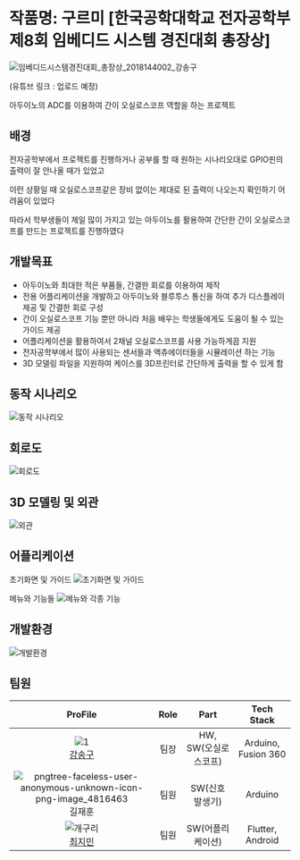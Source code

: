 # 작품명: 구르미 [한국공학대학교 전자공학부 제8회 임베디드 시스템 경진대회 총장상]

![임베디드시스템경진대회_총장상_2018144002_강송구](https://github.com/user-attachments/assets/c9fd4840-eac5-4be0-a3a6-3b2b8f8d4d2e)

(유튜브 링크 : 업로드 예정)

아두이노의 ADC를 이용하여 간이 오실로스코프 역할을 하는 프로젝트

## 배경

전자공학부에서 프로젝트를 진행하거나 공부를 할 때 원하는 시나리오대로 GPIO핀의 출력이 잘 안나올 때가 있었고

이런 상황일 때 오실로스코프같은 장비 없이는 제대로 된 출력이 나오는지 확인하기 어려움이 있었다

따라서 학부생들이 제일 많이 가지고 있는 아두이노를 활용하여 간단한 간이 오실로스코프를 만드는 프로젝트를 진행하였다

## 개발목표

- 아두이노와 최대한 적은 부품들, 간결한 회로를 이용하여 제작
- 전용 어플리케이션을 개발하고 아두이노와 블루투스 통신을 하여 추가 디스플레이 제공 및 간결한 회로 구성
- 간이 오실로스코프 기능 뿐만 아니라 처음 배우는 학생들에게도 도움이 될 수 있는 가이드 제공
- 어플리케이션을 활용하여서 2채널 오실로스코프를 사용 가능하게끔 지원
- 전자공학부에서 많이 사용되는 센서들과 액츄에이터들을 시뮬레이션 하는 기능
- 3D 모델링 파일을 지원하여 케이스를 3D프린터로 간단하게 출력을 할 수 있게 함

## 동작 시나리오

![동작 시나리오](https://github.com/user-attachments/assets/4ef5ec5d-ea19-44e0-ac86-1f3d078a5670)

## 회로도

![회로도](https://github.com/user-attachments/assets/e3161e7a-6b06-47f7-8b46-e6b3034274f5)

## 3D 모델링 및 외관

![외관](https://github.com/user-attachments/assets/ed3357a7-eeb5-4285-b4ab-0710317535df)

## 어플리케이션
초기화면 및 가이드
![초기화면 및 가이드](https://github.com/user-attachments/assets/7efca86f-b82a-40bd-9cc6-c9a69779c1b0)

메뉴와 기능들
![메뉴와 각종 기능](https://github.com/user-attachments/assets/15d83998-a611-49e5-a623-8c894037e61f)

## 개발환경

![개발환경](https://github.com/user-attachments/assets/bf43c1ff-1d0f-47ac-878f-d824f44c22fe)

## 팀원

| ProFile | Role | Part | Tech Stack |
|:--------:|:--------:|:--------:|:--------:|
| ![1](https://github.com/Throwball99/2023ESWContest_free_1042/assets/143514249/fa24aab6-a2db-4e61-a032-61e6adffcca8) <br> [강송구](https://github.com/Throwball99) |   팀장  |   HW, SW(오실로스코프) |   Arduino, Fusion 360 |
| ![pngtree-faceless-user-anonymous-unknown-icon-png-image_4816463](https://github.com/user-attachments/assets/63f5093a-a756-4106-b89c-185fb0d18f2c) <br>  길재훈  |   팀원  |   SW(신호 발생기)  |   Arduino  |
|   ![개구리](https://github.com/Throwball99/2023ESWContest_free_1042/assets/143514249/69319bbd-74bb-40c1-92d8-ae96e23b3500) <br> [최지민](https://github.com/irmu98)    |   팀원  |   SW(어플리케이션)  |   Flutter, Android  |
